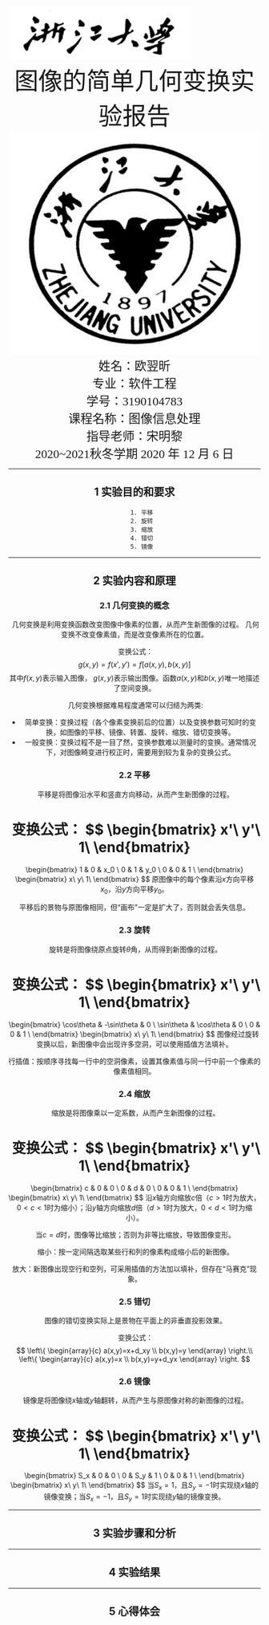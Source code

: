 

<img src="pic/1.png" alt="1" style="zoom:120%;" />



<center><font face="黑体" size="20">图像的简单几何变换实验报告</font><font face="黑体" size="20"></font>



<img src="pic/2.png" alt="2" style="zoom:150%;" />



<center>
    <font face="楷体" size="5">姓名：欧翌昕</font>
</center>

<center>
    <font face="楷体" size="5">专业：软件工程</font>
</center>

<center>
    <font face="楷体" size="5">学号：3190104783</font>
</center>

<center>
    <font face="楷体" size="5">课程名称：图像信息处理</font>
</center>

<center>
    <font face="楷体" size="5">指导老师：宋明黎</font>



<center>
    </font><font face="黑体" size="5">2020~2021秋冬学期 2020 年 12 月 6 日</font>
</center>




---



## 1 实验目的和要求

  		1. 平移
  		2. 旋转
  		3. 缩放
  		4. 错切
  		5. 镜像

---



## 2 实验内容和原理

### 2.1 几何变换的概念

​		几何变换是利用变换函数改变图像中像素的位置，从而产生新图像的过程。 几何变换不改变像素值，而是改变像素所在的位置。 

​		变换公式：
$$
g(x,y)=f(x',y')=f[a(x,y),b(x,y)]
$$
​		其中$f(x,y)$表示输入图像， $g(x,y)$表示输出图像。函数$a(x,y)$和$b(x,y)$唯一地描述了空间变换。 

​		几何变换根据难易程度通常可以归结为两类:

- 简单变换：变换过程（各个像素变换前后的位置）以及变换参数可知时的变换，如图像的平移、镜像、转置、旋转、缩放、错切变换等。
- 一般变换：变换过程不是一目了然，变换参数难以测量时的变换。通常情况下，对图像畸变进行校正时，需要用到较为复杂的变换公式。 

### 2.2 平移

​		平移是将图像沿水平和竖直方向移动，从而产生新图像的过程。

​		变换公式：
$$
\begin{bmatrix}
x'\\
y'\\
1\\
\end{bmatrix}
=
 \begin{bmatrix}
1 & 0 & x_0 \\
0 & 1 & y_0 \\
0 & 0 & 1 \\
\end{bmatrix}
 \begin{bmatrix}
x\\
y\\
1\\
\end{bmatrix}
$$
​		原图像中的每个像素沿$x$方向平移$x_0$，沿$y$方向平移$y_0$。 

​		平移后的景物与原图像相同，但“画布”一定是扩大了，否则就会丢失信息。

### 2.3 旋转

​		旋转是将图像绕原点旋转$\theta$角，从而得到新图像的过程。

​		变换公式：
$$
\begin{bmatrix}
x'\\
y'\\
1\\
\end{bmatrix}
=
 \begin{bmatrix}
\cos\theta & -\sin\theta & 0 \\
\sin\theta & \cos\theta & 0 \\
0 & 0 & 1 \\
\end{bmatrix}
 \begin{bmatrix}
x\\
y\\
1\\
\end{bmatrix}
$$
​		图像经过旋转变换以后，新图像中会出现许多空洞，可以使用插值方法填补。

​		行插值：按顺序寻找每一行中的空洞像素，设置其像素值与同一行中前一个像素的像素值相同。

### 2.4 缩放

​		缩放是将图像乘以一定系数，从而产生新图像的过程。

​		变换公式：
$$
\begin{bmatrix}
x'\\
y'\\
1\\
\end{bmatrix}
=
 \begin{bmatrix}
c & 0 & 0 \\
0 & d & 0 \\
0 & 0 & 1 \\
\end{bmatrix}
 \begin{bmatrix}
x\\
y\\
1\\
\end{bmatrix}
$$
​		沿*x*轴方向缩放$c$倍（$c>1$时为放大，$0<c<1$时为缩小）；沿$y$轴方向缩放$d$倍（$d>1$时为放大，$0<d<1$时为缩小）。 

​		当$c=d$时，图像等比缩放；否则为非等比缩放，导致图像变形。

​		缩小：按一定间隔选取某些行和列的像素构成缩小后的新图像。

​		放大：新图像出现空行和空列，可采用插值的方法加以填补，但存在“马赛克”现象。

### 2.5 错切

​		图像的错切变换实际上是景物在平面上的非垂直投影效果。

​		变换公式：
$$
\left\{ 
\begin{array}{c}
a(x,y)=x+d_xy \\ 
b(x,y)=y
\end{array}
\right.\\
\left\{ 
\begin{array}{c}
a(x,y)=x \\ 
b(x,y)=y+d_yx
\end{array}
\right.
$$

### 2.6 镜像

​		镜像是将图像绕$x$轴或$y$轴翻转，从而产生与原图像对称的新图像的过程。

​		变换公式：
$$
\begin{bmatrix}
x'\\
y'\\
1\\
\end{bmatrix}
=
 \begin{bmatrix}
S_x & 0 & 0 \\
0 & S_y & 1 \\
0 & 0 & 1 \\
\end{bmatrix}
 \begin{bmatrix}
x\\
y\\
1\\
\end{bmatrix}
$$
​		当$S_x = 1$，且$S_y = -1$时实现绕$x$轴的镜像变换；当$S_x = -1$，且$S_y = 1$时实现绕$y$轴的镜像变换。

---



## 3 实验步骤和分析



---



## 4 实验结果



---



##  5 心得体会